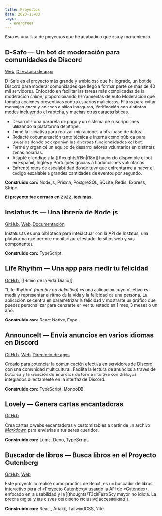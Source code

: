 ```yaml
---
title: Proyectos
date: 2023-11-03
tags:
  - evergreen
---
```


Esta es una lista de proyectos que he acabado o que estoy manteniendo.

## D-Safe — Un bot de moderación para comunidades de Discord
[Web](https://discordsafe.com/), [Directorio de apps](https://discord.com/application-directory/461171501715161108)

D-Safe es el proyecto más grande y ambicioso que he logrado, un bot de Discord para moderar comunidades que llegó a formar parte de más de 40 mil servidores. Enfocado en facilitar las tareas más complicadas de la moderación *online*, proporcionando herramientas de Auto Moderación que tomaba acciones preventivas contra usuarios maliciosos, Filtros para evitar mensajes *spam* y enlaces a sitios inseguros, Verificación con distintos modos incluyendo el captcha, y muchas otras características.

- Desarrollé una pasarela de pago y un sistema de suscripciones utilizando la plataforma de Stripe.
- Tomé la iniciativa para realizar migraciones a otra base de datos.
- Redacté documentación tanto técnica e interna como pública para usuarios donde se exponían las diversas funcionalidades del bot.
- Formé y organicé un equipo de desarrolladores voluntarios en distintas zonas horarias.
- Adapté el código a la [[thoughts/i18n|i18n]] haciendo disponible el bot en Español, Inglés y Portugués gracias a traducciones voluntarias.
- Enfrenté retos de escalabilidad donde tuve que enfrentarme a hacer el código escalable a grandes cantidades de eventos por segundo.

**Construido con:** Node.js, Prisma, PostgreSQL, SQLite, Redis, Express, Stripe.

**El proyecto fue cerrado en 2022, [leer más](https://discordsafe.com/blog/eol).**

## Instatus.ts — Una librería de Node.js
[GitHub](https://github.com/Vicente015/instatus.ts), [Web](https://projects.vicente015.dev/projects/Instatusts), [Documentación](https://instatus.vicente015.dev/)

Instatus.ts es una biblioteca para interactuar con la API de Instatus, una plataforma que permite monitorizar el estado de sitios web y sus componentes.

**Construido con:** TypeScript.

## Life Rhythm — Una app para medir tu felicidad
[GitHub](https://github.com/Vicente015/life-rhythm-app), [[Ritmo de la vida|Diario]]

"Life Rhythm" *(nombre no definitivo)* es una aplicación cuyo objetivo es medir y representar el ritmo de la vida y la felicidad de una persona. La aplicación se centra en parametrizar la felicidad y mostrarte un gráfico que puedes personalizar para centrarte en ver tu estado en 1 mes, 3 meses o un año.

**Construido con:** React Native, Expo.

## AnnounceIt — Envía anuncios en varios idiomas en Discord

[GitHub](https://github.com/Vicente015/AnnounceIt), [Web](https://projects.vicente015.dev/projects/AnnounceIt), [Directorio de apps](https://discord.com/application-directory/725373172391739402)

Creado para potenciar la comunicación efectiva en servidores de Discord con una comunidad multicultural. Facilita la lectura de anuncios a través de botones y la creación de anuncios de forma intuitiva con diálogos integrados directamente en la interfaz de Discord.

**Construido con:** TypeScript, MongoDB.

## Lovely — Genera cartas encantadoras
[GitHub](https://github.com/vicente015/lovely)

Crea cartas o webs encantadoras y customizables a partir de un archivo [*Markdown*](https://es.wikipedia.org/wiki/Markdown) para enviarlas a tus seres queridos.

**Construido con:** Lume, Deno, TypeScript.

## Buscador de libros — Busca libros en el Proyecto Gutenberg
[GitHub](https://github.com/Vicente015/CursoReactMidu/tree/main), [Web](https://curso-react-01-buscador-libros.vercel.app/)

Este proyecto lo realicé como práctica de React, es un buscador de libros interactivo para el [«Proyecto Gutenberg»](https://es.wikipedia.org/wiki/Proyecto_Gutenberg) usando la API de [«Gutendex»](https://gutendex.com/), enfocado en la usabilidad y la [[thoughts/T3chFest/Soy mayor, no idiota. La brecha digital y las claves del diseño inclusivo|accesibilidad]].

**Construido con:** React, Ariakit, TailwindCSS, Vite.
